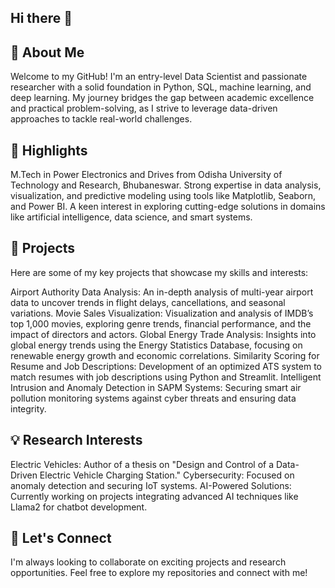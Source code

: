## Hi there 👋

## 👋 About Me
Welcome to my GitHub! I'm an entry-level Data Scientist and passionate researcher with a solid foundation in Python, SQL, machine learning, and deep learning. My journey bridges the gap between academic excellence and practical problem-solving, as I strive to leverage data-driven approaches to tackle real-world challenges.

## 🌟 Highlights
M.Tech in Power Electronics and Drives from Odisha University of Technology and Research, Bhubaneswar.
Strong expertise in data analysis, visualization, and predictive modeling using tools like Matplotlib, Seaborn, and Power BI.
A keen interest in exploring cutting-edge solutions in domains like artificial intelligence, data science, and smart systems.
## 📂 Projects
Here are some of my key projects that showcase my skills and interests:

Airport Authority Data Analysis: An in-depth analysis of multi-year airport data to uncover trends in flight delays, cancellations, and seasonal variations.
Movie Sales Visualization: Visualization and analysis of IMDB’s top 1,000 movies, exploring genre trends, financial performance, and the impact of directors and actors.
Global Energy Trade Analysis: Insights into global energy trends using the Energy Statistics Database, focusing on renewable energy growth and economic correlations.
Similarity Scoring for Resume and Job Descriptions: Development of an optimized ATS system to match resumes with job descriptions using Python and Streamlit.
Intelligent Intrusion and Anomaly Detection in SAPM Systems: Securing smart air pollution monitoring systems against cyber threats and ensuring data integrity.
## 💡 Research Interests
Electric Vehicles: Author of a thesis on "Design and Control of a Data-Driven Electric Vehicle Charging Station."
Cybersecurity: Focused on anomaly detection and securing IoT systems.
AI-Powered Solutions: Currently working on projects integrating advanced AI techniques like Llama2 for chatbot development.
## 🚀 Let's Connect
I'm always looking to collaborate on exciting projects and research opportunities. Feel free to explore my repositories and connect with me!
